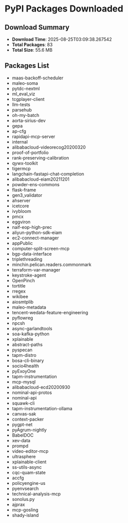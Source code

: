 # PyPI Packages Downloaded

## Download Summary
- **Download Time**: 2025-08-25T03:09:38.267542
- **Total Packages**: 83
- **Total Size**: 55.6 MB

## Packages List
- maas-backoff-scheduler
- maleo-soma
- pytdc-nextml
- ml_eval_viz
- tcgplayer-client
- llm-tests
- parsehub
- oh-my-batch
- aorta-sirius-dev
- gepa
- ap-cfg
- rapidapi-mcp-server
- internal
- alibabacloud-videorecog20200320
- proof-of-portfolio
- rank-preserving-calibration
- qywx-toolkit
- tigermcp
- langchain-fastapi-chat-completion
- alibabacloud-eiam20211201
- powder-ens-commons
- flask-frame
- gen3_validator
- ahserver
- icetcore
- ivybloom
- pmcx
- eggviron
- naif-eop-high-prec
- aliyun-python-sdk-eiam
- ec2-connect-manager
- appPublic
- computer-split-screen-mcp
- bgp-data-interface
- triplethreading
- minchin.pelican.readers.commonmark
- terraform-var-manager
- keystroke-agent
- OpenPinch
- tortitle
- rregex
- wikibee
- aiosmtplib
- maleo-metadata
- tencent-wedata-feature-engineering
- pyflowreg
- npcsh
- async-garlandtools
- soa-kafka-python
- xplainable
- abstract-paths
- pyspecan
- tapm-distro
- bosa-cli-binary
- socio4health
- pyExoyOne
- tapm-instrumentation
- mcp-mysql
- alibabacloud-ecd20200930
- nominal-api-protos
- nominal-api
- squawk-cli
- tapm-instrumentation-ollama
- canvas-sak
- context-packer
- pygpt-net
- pyAgrum-nightly
- BabelDOC
- xev-data
- prompd
- video-editor-mcp
- ultrasphere
- xplainable-client
- ss-utils-async
- cqc-quam-state
- accfg
- policyengine-us
- pyenvsearch
- technical-analysis-mcp
- sonolus.py
- ajprax
- mcp-gosling
- shady-island
